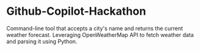# Github-Copilot-Hackathon
Command-line tool that accepts a city's name and returns the current weather forecast. Leveraging OpenWeatherMap API to fetch weather data and parsing it using Python.
